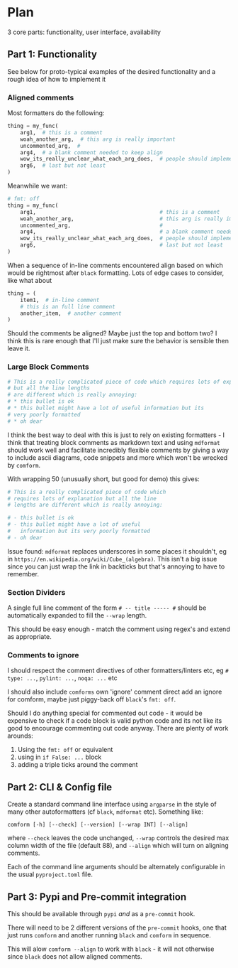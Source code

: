 # Plan

3 core parts: functionality, user interface, availability

## Part 1: Functionality

See below for proto-typical examples of the desired functionality and a rough idea of
how to implement it

### Aligned comments

Most formatters do the following:

```python
thing = my_func(
    arg1,  # this is a comment
    woah_another_arg,  # this arg is really important
    uncommented_arg,  #
    arg4,  # a blank comment needed to keep align
    wow_its_really_unclear_what_each_arg_does,  # people should implement kwargs :/
    arg6,  # last but not least
)
```

Meanwhile we want:

```python
# fmt: off
thing = my_func(
    arg1,                                       # this is a comment
    woah_another_arg,                           # this arg is really important
    uncommented_arg,                            #
    arg4,                                       # a blank comment needed to keep align
    wow_its_really_unclear_what_each_arg_does,  # people should implement kwargs :/
    arg6,                                       # last but not least
)
```

When a sequence of in-line comments encountered align based on which would be rightmost
after `black` formatting. Lots of edge cases to consider, like what about

```python
thing = (
    item1,  # in-line comment
    # this is an full line comment
    another_item,  # another comment
)
```

Should the comments be aligned? Maybe just the top and bottom two? I think this is rare
enough that I'll just make sure the behavior is sensible then leave it.

### Large Block Comments

```python
# This is a really complicated piece of code which requires lots of explanation
# but all the line lengths
# are different which is really annoying:
# * this bullet is ok
# * this bullet might have a lot of useful information but its
# very poorly formatted
# * oh dear
```

I think the best way to deal with this is just to rely on existing formatters - I think
that treating block comments as markdown text and using `mdformat` should work well and
facilitate incredibly flexible comments by giving a way to include ascii diagrams, code
snippets and more which won't be wrecked by `comform`.

With wrapping 50 (unusually short, but good for demo) this gives:

```python
# This is a really complicated piece of code which
# requires lots of explanation but all the line
# lengths are different which is really annoying:

# - this bullet is ok
# - this bullet might have a lot of useful
#   information but its very poorly formatted
# - oh dear
```

Issue found: `mdformat` replaces underscores in some places it shouldn't, eg in
`https://en.wikipedia.org/wiki/Cube_(algebra)`. This isn't a big issue since you can
just wrap the link in backticks but that's annoying to have to remember.

### Section Dividers

A single full line comment of the form `# -- title ----- #` should be automatically
expanded to fill the `--wrap` length.

This should be easy enough - match the comment using regex's and extend as appropriate.

### Comments to ignore

I should respect the comment directives of other formatters/linters etc, eg
`# type: ...`, `pylint: ...`, `noqa: ...` etc

I should also include `comforms` own 'ignore' comment direct add an ignore for comform,
maybe just piggy-back off `black`'s `fmt: off`.

Should I do anything special for commented out code - it would be expensive to check if
a code block is valid python code and its not like its good to encourage commenting out
code anyway. There are plenty of work arounds:

1. Using the `fmt: off` or equivalent
2. using in `if False: ...` block
3. adding a triple ticks around the comment

## Part 2: CLI & Config file

Create a standard command line interface using `argparse` in the style of many other
autoformatters (cf `black`, `mdformat` etc). Something like:

```
comform [-h] [--check] [--version] [--wrap INT] [--align]
```

where `--check` leaves the code unchanged, `--wrap` controls the desired max column
width of the file (default 88), and `--align` which will turn on aligning comments.

Each of the command line arguments should be alternately configurable in the usual
`pyproject.toml` file.

## Part 3: Pypi and Pre-commit integration

This should be available through `pypi` *and* as a `pre-commit` hook.

There will need to be 2 different versions of the `pre-commit` hooks, one that just runs
`comform` and another running `black` and `comform` in sequence.

This will alow `comform --align` to work with `black` - it will not otherwise since
`black` does not allow aligned comments.
